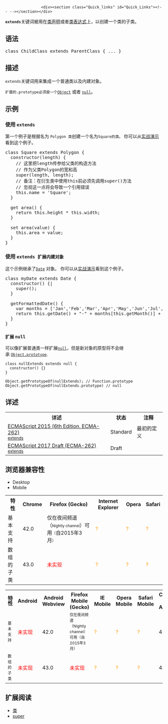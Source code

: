 
                
                  
                    <div><section class="Quick_links" id="Quick_Links"><!-- --></section></div>

<p><strong><code>extends</code></strong>&#x5173;&#x952E;&#x8BCD;&#x88AB;&#x7528;&#x5728;<a href="/en-US/docs/Web/JavaScript/Reference/Statements/class">&#x7C7B;&#x58F0;&#x660E;</a>&#x6216;&#x8005;<a href="/en-US/docs/Web/JavaScript/Reference/Operators/class">&#x7C7B;&#x8868;&#x8FBE;&#x5F0F;</a>&#x4E0A;&#xFF0C;&#x4EE5;&#x521B;&#x5EFA;&#x4E00;&#x4E2A;&#x7C7B;&#x7684;&#x5B50;&#x7C7B;&#x3002;</p>

<h2 id="&#x8BED;&#x6CD5;">&#x8BED;&#x6CD5;</h2>

<pre class="syntaxbox">class ChildClass extends ParentClass { ... }</pre>

<h2 id="&#x63CF;&#x8FF0;">&#x63CF;&#x8FF0;</h2>

<p><code>extends</code>&#x5173;&#x952E;&#x8BCD;&#x7528;&#x6765;&#x96C6;&#x6210;&#x4E00;&#x4E2A;&#x666E;&#x901A;&#x7C7B;&#x4EE5;&#x53CA;&#x5185;&#x5EFA;&#x5BF9;&#x8C61;&#x3002;</p>

<p><code><font face="Open Sans, Arial, sans-serif">&#x6269;&#x5C55;&#x7684;</font>.prototype&#x5FC5;&#x987B;&#x662F;&#x4E00;&#x4E2A;</code><a href="/zh-CN/docs/Web/JavaScript/Reference/Global_Objects/Object" title="Object &#x6784;&#x9020;&#x51FD;&#x6570;&#x521B;&#x5EFA;&#x4E00;&#x4E2A;&#x5BF9;&#x8C61;&#x5305;&#x88C5;&#xFF08;object wrapper&#xFF09;&#x3002;"><code>Object</code></a> &#x6216;&#x8005; <a href="/zh-CN/docs/Web/JavaScript/Reference/Global_Objects/null" title="&#x503C;&#xA0;null&#xA0;&#x662F;&#x4E00;&#x4E2A; JavaScript &#x5B57;&#x9762;&#x91CF;&#xFF0C;&#x8868;&#x793A;&#x7A7A;&#x503C;&#xFF08;null or an &quot;empty&quot; value&#xFF09;&#xFF0C;&#x5373;&#x6CA1;&#x6709;&#x5BF9;&#x8C61;&#x88AB;&#x5448;&#x73B0;&#xFF08;no object value is present&#xFF09;&#x3002;&#x5B83;&#x662F; JavaScript &#x539F;&#x59CB;&#x503C; &#x4E4B;&#x4E00;&#x3002;"><code>null</code></a>&#x3002;</p>

<h2 id="&#x793A;&#x4F8B;">&#x793A;&#x4F8B;</h2>

<h3 id="&#x4F7F;&#x7528;_extends">&#x4F7F;&#x7528;&#xA0;<code>extends</code></h3>

<p>&#x7B2C;&#x4E00;&#x4E2A;&#x4F8B;&#x5B50;&#x662F;&#x6839;&#x636E;&#x540D;&#x4E3A;&#xA0;<code style="font-style: normal;">Polygon &#x7C7B;</code>&#x521B;&#x5EFA;&#x4E00;&#x4E2A;&#x540D;&#x4E3A;<code>Square&#x7684;&#x7C7B;&#x3002;</code>&#xA0;&#x4F60;&#x53EF;&#x4EE5;&#x4ECE;<a href="https://googlechrome.github.io/samples/classes-es6/index.html" class="external">&#x5B9E;&#x6218;&#x6F14;&#x793A;</a>&#x770B;&#x5230;&#x8FD9;&#x4E2A;&#x4F8B;&#x5B50;&#x3002;</p>

<pre class="brush: js">class Square extends Polygon {
  constructor(length) {
    // &#x8FD9;&#x91CC;&#x628A;length&#x4F20;&#x53C2;&#x7ED9;&#x7236;&#x7C7B;&#x7684;&#x6784;&#x9020;&#x65B9;&#x6CD5;
    // &#x4F5C;&#x4E3A;&#x7236;&#x7C7B;Polygon&#x7684;&#x5BBD;&#x548C;&#x9AD8;
    super(length, length);
    // &#x5907;&#x6CE8;&#xFF1A;&#x5728;&#x884D;&#x751F;&#x7C7B;&#x4E2D;&#x4F7F;&#x7528;this&#x524D;&#x5FC5;&#x987B;&#x5148;&#x8C03;&#x7528;super()&#x65B9;&#x6CD5;
    // &#x5FFD;&#x89C6;&#x8FD9;&#x4E00;&#x70B9;&#x5C06;&#x4F1A;&#x5BFC;&#x81F4;&#x4E00;&#x4E2A;&#x5F15;&#x7528;&#x9519;&#x8BEF;
    this.name = &apos;Square&apos;;
  }

  get area() {
    return this.height * this.width;
  }

  set area(value) {
    this.area = value;
  } 
}</pre>

<h3 id="&#x4F7F;&#x7528;_extends_&#x6269;&#x5C55;&#x5185;&#x5EFA;&#x5BF9;&#x8C61;">&#x4F7F;&#x7528;&#xA0;<code>extends &#x6269;&#x5C55;&#x5185;&#x5EFA;&#x5BF9;&#x8C61;</code></h3>

<p>&#x8FD9;&#x4E2A;&#x793A;&#x4F8B;&#x7EE7;&#x627F;&#x4E86;<a href="/zh-CN/docs/Web/JavaScript/Reference/Date" title="&#x6B64;&#x9875;&#x9762;&#x4ECD;&#x672A;&#x88AB;&#x672C;&#x5730;&#x5316;, &#x671F;&#x5F85;&#x60A8;&#x7684;&#x7FFB;&#x8BD1;!"><code>Date</code></a> &#x5BF9;&#x8C61;&#x3002;&#xA0;&#x4F60;&#x53EF;&#x4EE5;&#x4ECE;<a href="https://googlechrome.github.io/samples/classes-es6/index.html" class="external">&#x5B9E;&#x6218;&#x6F14;&#x793A;</a>&#x770B;&#x5230;&#x8FD9;&#x4E2A;&#x4F8B;&#x5B50;&#x3002;</p>

<pre class="brush: js">class myDate extends Date {
  constructor() {|
    super();
  }

  getFormattedDate() {
    var months = [&apos;Jan&apos;,&apos;Feb&apos;,&apos;Mar&apos;,&apos;Apr&apos;,&apos;May&apos;,&apos;Jun&apos;,&apos;Jul&apos;,&apos;Aug&apos;,&apos;Sep&apos;,&apos;Oct&apos;,&apos;Nov&apos;,&apos;Dec&apos;];
    return this.getDate() + &quot;-&quot; + months[this.getMonth()] + &quot;-&quot; + this.getFullYear();
  }
}</pre>

<h3 id="&#x6269;&#x5C55;_null"><code><font face="Open Sans, Arial, sans-serif">&#x6269;&#x5C55;&#xA0;</font>null</code></h3>

<p>&#x53EF;&#x4EE5;&#x50CF;&#x6269;&#x5C55;&#x666E;&#x901A;&#x7C7B;&#x4E00;&#x6837;&#x6269;&#x5C55;<a href="/zh-CN/docs/Web/JavaScript/Reference/Global_Objects/null" title="&#x503C;&#xA0;null&#xA0;&#x662F;&#x4E00;&#x4E2A; JavaScript &#x5B57;&#x9762;&#x91CF;&#xFF0C;&#x8868;&#x793A;&#x7A7A;&#x503C;&#xFF08;null or an &quot;empty&quot; value&#xFF09;&#xFF0C;&#x5373;&#x6CA1;&#x6709;&#x5BF9;&#x8C61;&#x88AB;&#x5448;&#x73B0;&#xFF08;no object value is present&#xFF09;&#x3002;&#x5B83;&#x662F; JavaScript &#x539F;&#x59CB;&#x503C; &#x4E4B;&#x4E00;&#x3002;"><code>null</code></a>&#xFF0C;&#x4F46;&#x662F;&#x65B0;&#x5BF9;&#x8C61;&#x7684;&#x539F;&#x578B;&#x5C06;&#x4E0D;&#x4F1A;&#x7EE7;&#x627F;&#xA0;<a href="/zh-CN/docs/Web/JavaScript/Reference/Global_Objects/Object/prototype" title="Object.prototype &#x5C5E;&#x6027;&#x8868;&#x793A;&#x5BF9;&#x8C61; Object &#x7684;&#x539F;&#x578B;&#x5BF9;&#x8C61;&#x3002;"><code>Object.prototype</code></a>.</p>

<pre class="brush: js"><code>class nullExtends extends null {
  constructor() {}
}

Object.getPrototypeOf(nullExtends); // Function.prototype
Object.getPrototypeOf(nullExtends.prototype) // null</code></pre>

<h2 id="&#x8BE6;&#x8FF0;">&#x8BE6;&#x8FF0;</h2>

<table class="standard-table">
 <tbody>
  <tr>
   <th scope="col">&#x8BE6;&#x8FF0;</th>
   <th scope="col">&#x72B6;&#x6001;</th>
   <th scope="col">&#x6CE8;&#x91CA;</th>
  </tr>
  <tr>
   <td><a href="http://www.ecma-international.org/ecma-262/6.0/#sec-class-definitions" class="external" lang="en" hreflang="en">ECMAScript 2015 (6th Edition, ECMA-262)<br><small lang="zh-CN">extends</small></a></td>
   <td><span class="spec-Standard">Standard</span></td>
   <td>&#x6700;&#x521D;&#x7684;&#x5B9A;&#x4E49;</td>
  </tr>
  <tr>
   <td><a href="https://tc39.github.io/ecma262/#sec-class-definitions" class="external" lang="en" hreflang="en">ECMAScript 2017 Draft (ECMA-262)<br><small lang="zh-CN">extends</small></a></td>
   <td><span class="spec-Draft">Draft</span></td>
   <td>&#xA0;</td>
  </tr>
 </tbody>
</table>

<h2 id="&#x6D4F;&#x89C8;&#x5668;&#x517C;&#x5BB9;&#x6027;">&#x6D4F;&#x89C8;&#x5668;&#x517C;&#x5BB9;&#x6027;</h2>

<p></p><div class="htab">
    <a name="AutoCompatibilityTable" id="AutoCompatibilityTable"></a>
    <ul>
        <li class="selected"><a>Desktop</a></li>
        <li><a>Mobile</a></li>
    </ul>
</div><p></p>

<div id="compat-desktop">
<table class="compat-table">
 <tbody>
  <tr>
   <th>&#x7279;&#x6027;</th>
   <th>Chrome</th>
   <th>Firefox (Gecko)</th>
   <th>Internet Explorer</th>
   <th>Opera</th>
   <th>Safari</th>
  </tr>
  <tr>
   <td>&#x57FA;&#x672C;&#x652F;&#x6301;</td>
   <td>42.0</td>
   <td>&#x4EC5;&#x5728;&#x591C;&#x95F4;&#x9891;&#x9053;&#xFF08;<span style="font-size: 12px; line-height: 18px;">Nightly channel</span>&#xFF09;&#x53EF;&#x7528;<span style="font-size: 12px; line-height: 18px;">&#xFF08;</span>&#x81EA;2015&#x5E74;3&#x6708;<span style="font-size: 12px; line-height: 18px;">&#xFF09;</span></td>
   <td><span title="Compatibility unknown; please update this." style="color: rgb(255, 153, 0);">?</span></td>
   <td><span title="Compatibility unknown; please update this." style="color: rgb(255, 153, 0);">?</span></td>
   <td><span title="Compatibility unknown; please update this." style="color: rgb(255, 153, 0);">?</span></td>
  </tr>
  <tr>
   <td>&#x6570;&#x7EC4;&#x7684;&#x5B50;&#x7C7B;</td>
   <td>43.0</td>
   <td><span style="color: #f00;">&#x672A;&#x5B9E;&#x73B0;</span></td>
   <td><span title="Compatibility unknown; please update this." style="color: rgb(255, 153, 0);">?</span></td>
   <td><span title="Compatibility unknown; please update this." style="color: rgb(255, 153, 0);">?</span></td>
   <td><span title="Compatibility unknown; please update this." style="color: rgb(255, 153, 0);">?</span></td>
  </tr>
 </tbody>
</table>
</div>

<div id="compat-mobile">
<table class="compat-table">
 <tbody>
  <tr>
   <th><span style="font-family: open sans light,helvetica,arial,sans-serif; font-size: 16px; line-height: 16px;">&#x7279;&#x6027;</span></th>
   <th>Android</th>
   <th>Android Webview</th>
   <th>Firefox Mobile (Gecko)</th>
   <th>IE Mobile</th>
   <th>Opera Mobile</th>
   <th>Safari Mobile</th>
   <th>Chrome for Android</th>
  </tr>
  <tr>
   <td><span style="font-size: 12px; line-height: 18px;">&#x57FA;&#x672C;&#x652F;&#x6301;</span></td>
   <td><span style="color: #f00;">&#x672A;&#x5B9E;&#x73B0;</span></td>
   <td>42.0</td>
   <td><span style="font-size: 12px; line-height: 18px;">&#x4EC5;&#x5728;&#x591C;&#x95F4;&#x9891;&#x9053;&#xFF08;</span><span style="font-size: 12px; line-height: 18px;">Nightly channel</span><span style="font-size: 12px; line-height: 18px;">&#xFF09;&#x53EF;&#x7528;</span><span style="font-size: 12px; line-height: 18px;">&#xFF08;</span><span style="font-size: 12px; line-height: 18px;">&#x81EA;2015&#x5E74;3&#x6708;</span><span style="font-size: 12px; line-height: 18px;">&#xFF09;</span></td>
   <td><span title="Compatibility unknown; please update this." style="color: rgb(255, 153, 0);">?</span></td>
   <td><span title="Compatibility unknown; please update this." style="color: rgb(255, 153, 0);">?</span></td>
   <td><span title="Compatibility unknown; please update this." style="color: rgb(255, 153, 0);">?</span></td>
   <td>42.0</td>
  </tr>
  <tr>
   <td><span style="font-size: 12px; line-height: 18px;">&#x6570;&#x7EC4;&#x7684;&#x5B50;&#x7C7B;</span></td>
   <td><span style="color: #f00;">&#x672A;&#x5B9E;&#x73B0;</span></td>
   <td>43.0</td>
   <td><span style="color: #f00;">&#x672A;&#x5B9E;&#x73B0;</span></td>
   <td><span title="Compatibility unknown; please update this." style="color: rgb(255, 153, 0);">?</span></td>
   <td><span title="Compatibility unknown; please update this." style="color: rgb(255, 153, 0);">?</span></td>
   <td><span title="Compatibility unknown; please update this." style="color: rgb(255, 153, 0);">?</span></td>
   <td>43.0</td>
  </tr>
 </tbody>
</table>
</div>

<h2 id="&#x6269;&#x5C55;&#x9605;&#x8BFB;">&#x6269;&#x5C55;&#x9605;&#x8BFB;</h2>

<ul>
 <li><a href="/en-US/docs/Web/JavaScript/Reference/Classes">&#x7C7B;</a></li>
 <li><a href="/en-US/docs/Web/JavaScript/Reference/Operators/super">super</a></li>
</ul>
                  
                
              